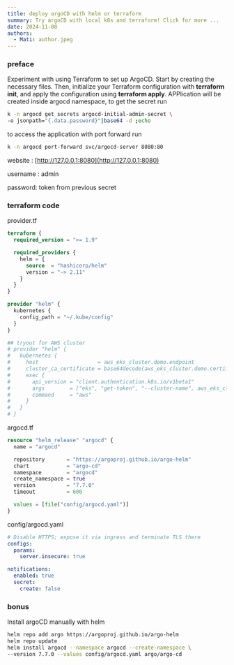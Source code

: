 ```yaml
---
title: deploy argoCD with helm or terraform
summary: Try argoCD with local k8s and terraform! Click for more ...
date: 2024-11-08
authors:
  - Mati: author.jpeg
---
```


### preface

Experiment with using Terraform to set up ArgoCD. Start by creating the necessary files. Then, initialize your Terraform configuration with **terraform init**, and apply the configuration using **terraform apply**.
APPlication will be created inside argocd namespace, to get the secret run

```bash
k -n argocd get secrets argocd-initial-admin-secret \
-o jsonpath="{.data.password}"|base64 -d ;echo
```

to access the application with port forward run

```bash
k -n argocd port-forward svc/argocd-server 8080:80
```

website : [http://127.0.0.1:8080](http://127.0.0.1:8080)

username : admin

password: token from previous secret

### terraform code

provider.tf

```terraform
terraform {
  required_version = ">= 1.9"

  required_providers {
    helm = {
      source  = "hashicorp/helm"
      version = "~> 2.11"
    }
  }
}

provider "helm" {
  kubernetes {
    config_path = "~/.kube/config"
  }
}

## tryout for AWS cluster
# provider "helm" {
#   kubernetes {
#     host                   = aws_eks_cluster.demo.endpoint
#     cluster_ca_certificate = base64decode(aws_eks_cluster.demo.certificate_authority[0].data)
#     exec {
#       api_version = "client.authentication.k8s.io/v1beta1"
#       args        = ["eks", "get-token", "--cluster-name", aws_eks_cluster.demo.id]
#       command     = "aws"
#     }
#   }
# }

```

argocd.tf

```terraform
resource "helm_release" "argocd" {
  name = "argocd"

  repository       = "https://argoproj.github.io/argo-helm"
  chart            = "argo-cd"
  namespace        = "argocd"
  create_namespace = true
  version          = "7.7.0"
  timeout          = 600

  values = [file("config/argocd.yaml")]
}
```

config/argocd.yaml

```yaml
# Disable HTTPS; expose it via ingress and terminate TLS there
configs:
  params:
    server.insecure: true

notifications:
  enabled: true
  secret:
    create: false
```

### bonus

Install argoCD manually with helm

```bash
helm repo add argo https://argoproj.github.io/argo-helm
helm repo update
helm install argocd --namespace argocd --create-namespace \
--version 7.7.0 --values config/argocd.yaml argo/argo-cd
```
